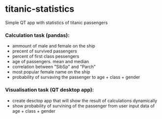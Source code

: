 # titanic-statistics
Simple QT app with statistics of titanic passengers

### Calculation task (pandas):
- ammount of male and female on the ship
- precent of survived passengers 
- percent of first class pessengers
- age of passengers. mean and median
- correlation between "SibSp" and "Parch"
- most popular female name on the ship
- probability of survaving the passenger to age + class + gender


### Visualisation task (QT desktop app):
- create desctop app that will show the result of calculations dynamically
- show probability of survining of the passenger from user input data of age + class + gender
